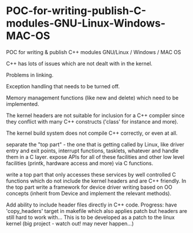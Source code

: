 # POC-for-writing-publish-C-modules-GNU-Linux-Windows-MAC-OS
POC for writing &amp; publish C++ modules GNU/Linux / Windows / MAC OS

C++ has lots of issues which are not dealt with in the kernel.

Problems in linking.

Exception handling that needs to be turned off.

Memory management functions (like new and delete) which need to be implemented.

The kernel headers are not suitable for inclusion for a C++ compiler since they conflict with many C++ constructs ('class' for instance and more).

The kernel build system does not compile C++ correctly, or even at all.

separate the "top part" - the one that is getting called by Linux, like driver entry and exit points, interrupt functions, tasklets, whatever and handle them in a C layer. expose APIs for all of these facilities and other low level facilities (printk, hardware access and more) via C functions.

write a top part that only accesses these services by well controlled C functions which do not include the kernel headers and are C++ friendly. In the top part write a framework for device driver writing based on OO concepts (inherit from Device and implement the relevant methods).

Add ability to include header files directly in C++ code. Progress: have 'copy_headers' target in makefile which also applies patch but headers are still hard to work with... This is to be developed as a patch to the linux kernel (big project - watch out! may never happen...)

